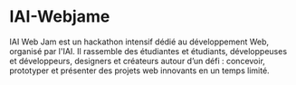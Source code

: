 # IAI-Webjame
IAI Web Jam est un hackathon intensif dédié au développement Web, organisé par l'IAI. Il rassemble des étudiantes et étudiants, développeuses et développeurs, designers et créateurs autour d’un défi : concevoir, prototyper et présenter des projets web innovants en un temps limité.
